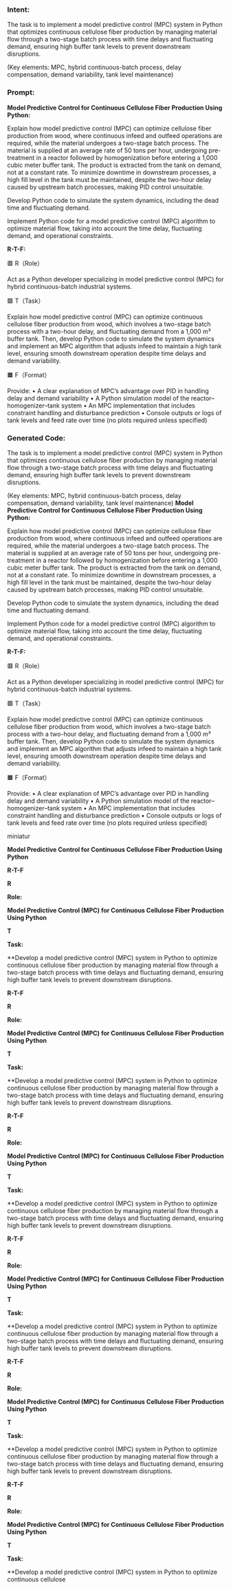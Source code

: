 ### Intent:
The task is to implement a model predictive control (MPC) system in Python that optimizes continuous cellulose fiber production by managing material flow through a two-stage batch process with time delays and fluctuating demand, ensuring high buffer tank levels to prevent downstream disruptions.  

(Key elements: MPC, hybrid continuous-batch process, delay compensation, demand variability, tank level maintenance)

### Prompt:
**Model Predictive Control for Continuous Cellulose Fiber Production Using Python:**

Explain how model predictive control (MPC) can optimize cellulose fiber production from wood, where continuous infeed and outfeed operations are required, while the material undergoes a two-stage batch process. The material is supplied at an average rate of 50 tons per hour, undergoing pre-treatment in a reactor followed by homogenization before entering a 1,000 cubic meter buffer tank. The product is extracted from the tank on demand, not at a constant rate. To minimize downtime in downstream processes, a high fill level in the tank must be maintained, despite the two-hour delay caused by upstream batch processes, making PID control unsuitable.

Develop Python code to simulate the system dynamics, including the dead time and fluctuating demand.

Implement Python code for a model predictive control (MPC) algorithm to optimize material flow, taking into account the time delay, fluctuating demand, and operational constraints.

**R-T-F:**

🟥 R（Role）

Act as a Python developer specializing in model predictive control (MPC) for hybrid continuous-batch industrial systems.

🟩 T（Task）

Explain how model predictive control (MPC) can optimize continuous cellulose fiber production from wood, which involves a two-stage batch process with a two-hour delay, and fluctuating demand from a 1,000 m³ buffer tank. Then, develop Python code to simulate the system dynamics and implement an MPC algorithm that adjusts infeed to maintain a high tank level, ensuring smooth downstream operation despite time delays and demand variability.

🟧 F（Format）

Provide:
	•	A clear explanation of MPC’s advantage over PID in handling delay and demand variability
	•	A Python simulation model of the reactor–homogenizer–tank system
	•	An MPC implementation that includes constraint handling and disturbance prediction
	•	Console outputs or logs of tank levels and feed rate over time (no plots required unless specified)

### Generated Code:
The task is to implement a model predictive control (MPC) system in Python that optimizes continuous cellulose fiber production by managing material flow through a two-stage batch process with time delays and fluctuating demand, ensuring high buffer tank levels to prevent downstream disruptions.  

(Key elements: MPC, hybrid continuous-batch process, delay compensation, demand variability, tank level maintenance)
**Model Predictive Control for Continuous Cellulose Fiber Production Using Python:**

Explain how model predictive control (MPC) can optimize cellulose fiber production from wood, where continuous infeed and outfeed operations are required, while the material undergoes a two-stage batch process. The material is supplied at an average rate of 50 tons per hour, undergoing pre-treatment in a reactor followed by homogenization before entering a 1,000 cubic meter buffer tank. The product is extracted from the tank on demand, not at a constant rate. To minimize downtime in downstream processes, a high fill level in the tank must be maintained, despite the two-hour delay caused by upstream batch processes, making PID control unsuitable.

Develop Python code to simulate the system dynamics, including the dead time and fluctuating demand.

Implement Python code for a model predictive control (MPC) algorithm to optimize material flow, taking into account the time delay, fluctuating demand, and operational constraints.

**R-T-F:**

🟥 R（Role）

Act as a Python developer specializing in model predictive control (MPC) for hybrid continuous-batch industrial systems.

🟩 T（Task）

Explain how model predictive control (MPC) can optimize continuous cellulose fiber production from wood, which involves a two-stage batch process with a two-hour delay, and fluctuating demand from a 1,000 m³ buffer tank. Then, develop Python code to simulate the system dynamics and implement an MPC algorithm that adjusts infeed to maintain a high tank level, ensuring smooth downstream operation despite time delays and demand variability.

🟧 F（Format）

Provide:
	•	A clear explanation of MPC’s advantage over PID in handling delay and demand variability
	•	A Python simulation model of the reactor–homogenizer–tank system
	•	An MPC implementation that includes constraint handling and disturbance prediction
	•	Console outputs or logs of tank levels and feed rate over time (no plots required unless specified)

 miniatur

**Model Predictive Control for Continuous Cellulose Fiber Production Using Python**

**R-T-F**

**R**

**Role:**

**Model Predictive Control (MPC) for Continuous Cellulose Fiber Production Using Python**

**T**

**Task:**

**Develop a model predictive control (MPC) system in Python to optimize continuous cellulose fiber production by managing material flow through a two-stage batch process with time delays and fluctuating demand, ensuring high buffer tank levels to prevent downstream disruptions.  

**R-T-F**

**R**

**Role:**

**Model Predictive Control (MPC) for Continuous Cellulose Fiber Production Using Python**

**T**

**Task:**

**Develop a model predictive control (MPC) system in Python to optimize continuous cellulose fiber production by managing material flow through a two-stage batch process with time delays and fluctuating demand, ensuring high buffer tank levels to prevent downstream disruptions.  

**R-T-F**

**R**

**Role:**

**Model Predictive Control (MPC) for Continuous Cellulose Fiber Production Using Python**

**T**

**Task:**

**Develop a model predictive control (MPC) system in Python to optimize continuous cellulose fiber production by managing material flow through a two-stage batch process with time delays and fluctuating demand, ensuring high buffer tank levels to prevent downstream disruptions.  

**R-T-F**

**R**

**Role:**

**Model Predictive Control (MPC) for Continuous Cellulose Fiber Production Using Python**

**T**

**Task:**

**Develop a model predictive control (MPC) system in Python to optimize continuous cellulose fiber production by managing material flow through a two-stage batch process with time delays and fluctuating demand, ensuring high buffer tank levels to prevent downstream disruptions.  

**R-T-F**

**R**

**Role:**

**Model Predictive Control (MPC) for Continuous Cellulose Fiber Production Using Python**

**T**

**Task:**

**Develop a model predictive control (MPC) system in Python to optimize continuous cellulose fiber production by managing material flow through a two-stage batch process with time delays and fluctuating demand, ensuring high buffer tank levels to prevent downstream disruptions.  

**R-T-F**

**R**

**Role:**

**Model Predictive Control (MPC) for Continuous Cellulose Fiber Production Using Python**

**T**

**Task:**

**Develop a model predictive control (MPC) system in Python to optimize continuous cellulose
